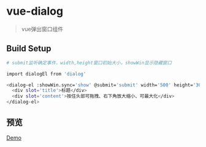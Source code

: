 # vue-dialog

> vue弹出窗口组件

## Build Setup

``` bash
# submit监听确定事件，width,height窗口初始大小，showWin显示隐藏窗口

import dialogEl from 'dialog'

<dialog-el :showWin.sync='show' @submit='submit' width='500' height='300'>
  <div slot='title'>标题</div>
  <div slot='content'>按住头部可拖拽、右下角放大缩小、可最大化</div>
</dialog-el>
```
## 预览

<a href="https://zhazhjie.github.io/vue-components-demo/">Demo</a>
